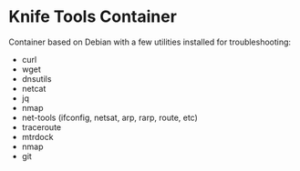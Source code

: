# Knife Tools Container

Container based on Debian with a few utilities installed for troubleshooting:

- curl
- wget
- dnsutils
- netcat
- jq
- nmap
- net-tools (ifconfig, netsat, arp, rarp, route, etc)
- traceroute
- mtrdock
- nmap
- git

